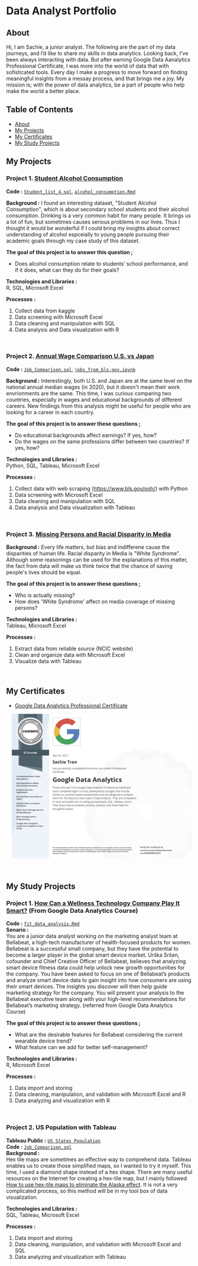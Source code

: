 # Data Analyst Portfolio

## About
Hi, I am Sachie, a junior analyst. The following are the part of my data journeys, and I’d like to share my skills in data analytics. Looking back, I've been always interacting with data. But after earning Google Data Aanalytics Professional Certificate, I was more into the world of data that with sofisticated tools. Every day I make a progress to move forward on finding meaningful insights from a messay process, and that brings me a joy. My mission is; with the power of data analytics, be a part of people who help make the world a better place.

## Table of Contents

- [About](#about)
- [My Projects](#my-projects)
- [My Certificates](#my-certificates)
- [My Study Projects](#my-study-projects)

## My Projects

### Project 1. [Student Alcohol Consumption](https://github.com/sara1594/Data_Analyst_Portfolio/tree/main/My_Projects/Student%20Alcohol%20Consumption)
**Code :** [`Student_list_4.sql`](https://github.com/sara1594/Data_Analyst_Portfolio/blob/5d1d53091035875e09f7bf4ce8f7b966b6a60820/My_Projects/Student%20Alcohol%20Consumption/Student_list_4.sql),
[`alcohol_consumption.Rmd`]()   

**Background :** 
I found an interesting dataset, "Student Alcohol Consumption", which is about secondary school students and their alcohol consumption. Drinking is a very common habit for many people. It brings us a lot of fun, but sometimes causes serious problems in our lives. Thus I thought it would be wonderful if I could bring my insights about correct understanding of alcohol espceially to young people pursuing their academic goals through my case study of this dataset.

**The goal of this project is to answer this question ;**
- Does alcohol consumption relate to students’ school performance, and if it does, what can they do for their goals?

**Technologies and Libraries :**    
R, SQL, Microsoft Excel

**Processes :**
1) Collect data from kaggle 
2) Data screening with Microsoft Excel
3) Data cleaning and manipulation with SQL
4) Data analysis and Data visualization with R

<br/>

### Project 2. [Annual Wage Comparison U.S. vs Japan](https://github.com/sara1594/Data_Analyst_Portfolio/tree/main/My_Projects/Annual%20Wage%20Comparison%20U.S.%20vs%20Japan)
**Code :** [`Job_Comparison.sql`](https://github.com/sara1594/Data_Analyst_Portfolio/blob/f93ab91018bb79e83d023e0718e198035da2a2f2/My_Projects/Annual%20Wage%20Comparison%20U.S.%20vs%20Japan/Job_Comparison.sql),
[`jobs_from_bls.gov.ipynb`](https://github.com/sara1594/Data_Analyst_Portfolio/blob/f93ab91018bb79e83d023e0718e198035da2a2f2/My_Projects/Annual%20Wage%20Comparison%20U.S.%20vs%20Japan/jobs_from_bls.gov.ipynb)   

**Background :** 
Interestingly, both U.S. and Japan are at the same level on the national annual median wages (in 2020), but it doesn't mean their work envrionments are the same. This time, I was curious comparing two countries, especially in wages and educational backgrounds of different careers. New findings from this analysis might be useful for people who are looking for a career in each country.

**The goal of this project is to answer these questions ;**
- Do educational backgrounds affect earnings? If yes, how?
- Do the wages on the same professions differ between two countries? If yes, how?

**Technologies and Libraries :**    
Python, SQL, Tableau, Microsoft Excel

**Processes :**
1) Collect data with web scraping (https://www.bls.gov/ooh/) with Python
2) Data screening with Microsoft Excel
3) Data cleaning and manipulation with SQL
4) Data analysis and Data visualization with Tableau

<br/>

### Project 3. [Missing Persons and Racial Disparity in Media](https://github.com/sara1594/Data_Analyst_Portfolio/tree/main/My_Projects/Missing%20Persons%20and%20Racial%20Disparity%20in%20Media)
  
**Background :**
Every life matters, but bias and indifferene cause the disparities of human life. Racial disparity in Media is "White Syndrome". Although some reasonings can be used for the explanations of this matter, the fact from data will make us think twice that the chance of saving people's lives should be equal. 

**The goal of this project is to answer these questions ;** 
- Who is actually missing?
- How does 'White Syndrome' affect on media coverage of missing persons?

**Technologies and Libraries :**    
Tableau, Microsoft Excel

**Processes :**
1) Extract data from reliable source (NCIC website)
2) Clean and organize data with Microsoft Excel
3) Visualize data with Tableau

<br/>

## My Certificates

- [Google Data Analytics Professional Certificate](https://www.coursera.org/professional-certificates/google-data-analytics)   

![Google Data Analytics Professional Certificate](https://github.com/sara1594/Data_Analyst_Portfolio/blob/ceeb987983d7fd4f3edfa3114952cd5305d88291/Certificate(Google%20Data%20Analytics).jpg)

<br/>

## My Study Projects
### Project 1. [How Can a Wellness Technology Company Play It Smart?](https://github.com/sara1594/Data_Analyst_Portfolio/tree/main/My_Study_Projects/How%20Can%20a%20Wellness%20Technology%20Company%20Play%20It%20Smart%3F) (From Google Data Analytics Course)
**Code :** [`fit_data_analysis.Rmd`](https://github.com/sara1594/Data_Analyst_Portfolio/blob/94b3eefe433b33e5f1631935ffca1e9c8faed628/My_Study_Projects/How%20Can%20a%20Wellness%20Technology%20Company%20Play%20It%20Smart%3F/fit_data_analysis.Rmd)   
**Senario :**   
You are a junior data analyst working on the marketing analyst team at Bellabeat, a high-tech manufacturer of health-focused products for women. Bellabeat is a successful small company, but they have the potential to become a larger player in the global smart device market. Urška Sršen, cofounder and Chief Creative Officer of Bellabeat, believes that analyzing smart device fitness data could help unlock new growth opportunities for the company. You have been asked to focus on one of Bellabeat’s products and analyze smart device data to gain insight into how consumers are using their smart devices. The insights you discover will then help guide marketing strategy for the company. You will present your analysis to the Bellabeat executive team along with your high-level recommendations for Bellabeat’s marketing strategy. (referred from Google Data Analytics Course)

**The goal of this project is to answer these questions ;** 
- What are the desirable features for Bellabeat considering the current wearable device trend?
- What feature can we add for better self-management?

**Technologies and Libraries :**    
R, Microsoft Excel

**Processes :** 
1) Data import and storing
2) Data cleaning, manipulation, and validation with Microsoft Excel and R
3) Data analyzing and visualization with R

<br/>

### Project 2. US Population with Tableau
**Tableau Public :** [`US States Population`](https://public.tableau.com/app/profile/sachie.tran/viz/USStatesPopulation_16334518073820/Dashboard1)  
**Code :** [`Job_Comparison.sql`](https://github.com/sara1594/Data_Analyst_Portfolio/blob/e1bf165968548251c62d9bfe65fe9f85bc1704b5/My_Study_Projects/US%20Population%20with%20Tableau/Job_Comparison.sql)   
**Background :**  
Hex tile maps are sometimes an effective way to comprehend data. Tableau enables us to create those simplified maps, so I wanted to try it myself. This time, I used a diamond shape instead of a hex shape. There are many useful resources on the Internet for creating a hex-tile map, but I mainly followed [How to use hex-tile maps to eliminate the Alaska effect](https://www.tableau.com/about/blog/2017/1/viz-whiz-hex-tile-maps-64713). It is not a very complicated process, so this method will be in my tool box of data visualization.

**Technologies and Libraries :**    
SQL, Tableau, Microsoft Excel

**Processes :** 
1) Data import and storing
2) Data cleaning, manipulation, and validation with Microsoft Excel and SQL
3) Data analyzing and visualization with Tableau 
